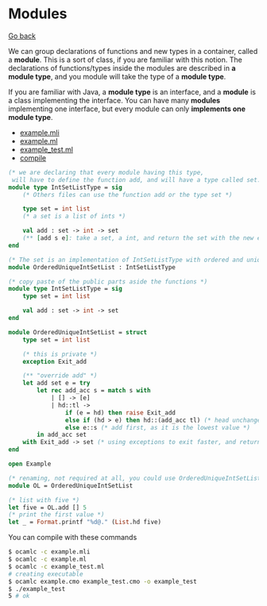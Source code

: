 # Modules

[Go back](../index.md#advanced-concepts)

We can group declarations of functions and new types in a container, called a **module**. This is a sort of class, if you are familiar with this notion. The declarations of functions/types inside the modules are described in **a module type**, and you module will take the type of a **module type**.

If you are familiar with Java, a **module type** is an interface, and a **module** is a class implementing the interface. You can have many **modules** implementing one interface, but every module can only **implements one module type**.

<ul class="nav nav-tabs">
    <li class="nav-item">
        <a href="#mli" class="nav-link tab-link active" data-bs-toggle="tab">example.mli</a>
    </li>
    <li class="nav-item">
        <a href="#ml" class="nav-link tab-link" data-bs-toggle="tab">example.ml</a>
    </li>
    <li class="nav-item">
        <a href="#run" class="nav-link tab-link" data-bs-toggle="tab">example_test.ml</a>
    </li>
	<li class="nav-item">
		<a href="#compile" class="nav-link tab-link" data-bs-toggle="tab">compile</a>
	</li>
</ul>
<div class="tab-content">
<div class="tab-pane fade show active" id="mli">

```ocaml
(* we are declaring that every module having this type,
 will have to define the function add, and will have a type called set.*)
module type IntSetListType = sig
	(* Others files can use the function add or the type set *)

    type set = int list
    (* a set is a list of ints *)

    val add : set -> int -> set
    (** [add s e]: take a set, a int, and return the set with the new element inside. *)
end

(* The set is an implementation of IntSetListType with ordered and unique values *)
module OrderedUniqueIntSetList : IntSetListType
```
</div>
<div class="tab-pane fade" id="ml">

```ocaml
(* copy paste of the public parts aside the functions *)
module type IntSetListType = sig
    type set = int list

    val add : set -> int -> set
end

module OrderedUniqueIntSetList = struct
	type set = int list

	(* this is private *)
	exception Exit_add

	(** "override add" *)
	let add set e = try
		let rec add_acc s = match s with
			| [] -> [e]
			| hd::tl ->
				if (e = hd) then raise Exit_add
	            else if (hd > e) then hd::(add_acc tl) (* head unchanged, checking the rest *)
	            else e::s (* add first, as it is the lowest value *)
	    in add_acc set
	with Exit_add -> set (* using exceptions to exit faster, and return the unchanged list *)
end
```
</div>
<div class="tab-pane fade" id="run">

```ocaml
open Example

(* renaming, not required at all, you could use OrderedUniqueIntSetList *)
module OL = OrderedUniqueIntSetList

(* list with five *)
let five = OL.add [] 5
(* print the first value *)
let _ = Format.printf "%d@." (List.hd five)
```
</div>
<div class="tab-pane fade" id="compile">

<p class="pt-3">You can compile with these commands</p>

```bash
$ ocamlc -c example.mli
$ ocamlc -c example.ml
$ ocamlc -c example_test.ml
# creating executable
$ ocamlc example.cmo example_test.cmo -o example_test
$ ./example_test
5 # ok
```
</div>
</div>